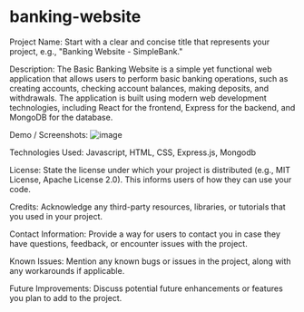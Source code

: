 # banking-website
Project Name: Start with a clear and concise title that represents your project, e.g., "Banking Website - SimpleBank."

Description: The Basic Banking Website is a simple yet functional web application that allows users to perform basic banking operations, such as creating accounts, checking account balances, making deposits, and withdrawals. The application is built using modern web development technologies, including React for the frontend, Express for the backend, and MongoDB for the database.

Demo / Screenshots: ![image](https://github.com/Prashanthsai525/banking-website/assets/78974924/eee4c982-6cb8-47fe-b865-726d0f9df960)


Technologies Used: Javascript, HTML, CSS, Express.js, Mongodb


License: State the license under which your project is distributed (e.g., MIT License, Apache License 2.0). This informs users of how they can use your code.

Credits: Acknowledge any third-party resources, libraries, or tutorials that you used in your project.

Contact Information: Provide a way for users to contact you in case they have questions, feedback, or encounter issues with the project.

Known Issues: Mention any known bugs or issues in the project, along with any workarounds if applicable.

Future Improvements: Discuss potential future enhancements or features you plan to add to the project.
